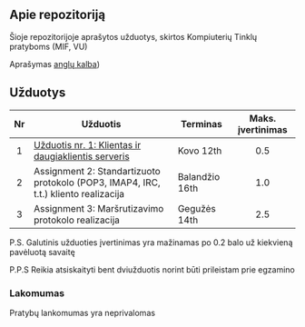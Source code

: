 ## Apie repozitoriją

Šioje repozitorijoje aprašytos užduotys, skirtos Kompiuterių Tinklų pratyboms (MIF, VU)

Aprašymas [anglų kalba](README.en.md))

## Užduotys

|Nr | Užduotis                                                                 | Terminas | Maks. įvertinimas |
|:-:|----------------------------------------------------------------------------|----------|:-----:|
|1  |[Užduotis nr. 1: Klientas ir daugiaklientis serveris](/assignment-1)|Kovo 12th|0.5    |
|2  |Assignment 2: Standartizuoto protokolo (POP3, IMAP4, IRC, t.t.) kliento realizacija |Balandžio 16th|1.0    |
|3  |Assignment 3: Maršrutizavimo protokolo realizacija |Gegužės 14th  |2.5    |
P.S. Galutinis užduoties įvertinimas yra mažinamas po 0.2 balo už kiekvieną pavėluotą savaitę

P.P.S Reikia atsiskaityti bent dviužduotis norint būti prileistam prie egzamino

### Lakomumas 
Pratybų lankomumas yra neprivalomas